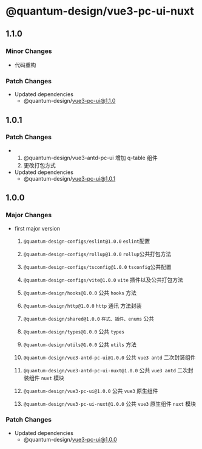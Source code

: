 # @quantum-design/vue3-pc-ui-nuxt

## 1.1.0

### Minor Changes

- 代码重构

### Patch Changes

- Updated dependencies
  - @quantum-design/vue3-pc-ui@1.1.0

## 1.0.1

### Patch Changes

- 1. @quantum-design/vue3-antd-pc-ui 增加 q-table 组件
  2. 更改打包方式
- Updated dependencies
  - @quantum-design/vue3-pc-ui@1.0.1

## 1.0.0

### Major Changes

- first major version

  1. `@quantum-design-configs/eslint@1.0.0` `eslint`配置
  2. `@quantum-design-configs/rollup@1.0.0` `rollup`公共打包方法
  3. `@quantum-design-configs/tsconfig@1.0.0` `tsconfig`公共配置
  4. `@quantum-design-configs/vite@1.0.0` `vite` 插件以及公共打包方法

  5. `@quantum-design/hooks@1.0.0` 公共 `hooks` 方法
  6. `@quantum-design/http@1.0.0` `http` 通讯 方法封装
  7. `@quantum-design/shared@1.0.0` `样式、插件、enums` 公共
  8. `@quantum-design/types@1.0.0` 公共 `types`
  9. `@quantum-design/utils@1.0.0` 公共 `utils` 方法
  10. `@quantum-design/vue3-antd-pc-ui@1.0.0` 公共 `vue3 antd` 二次封装组件
  11. `@quantum-design/vue3-antd-pc-ui-nuxt@1.0.0` 公共 `vue3 antd` 二次封装组件 `nuxt` 模块
  12. `@quantum-design/vue3-pc-ui@1.0.0` 公共 `vue3` 原生组件
  13. `@quantum-design/vue3-pc-ui-nuxt@1.0.0` 公共 `vue3` 原生组件 `nuxt` 模块

### Patch Changes

- Updated dependencies
  - @quantum-design/vue3-pc-ui@1.0.0
